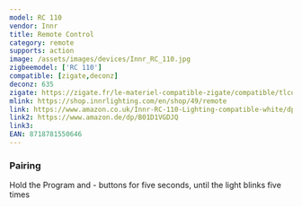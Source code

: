 ```yaml
---
model: RC 110
vendor: Innr
title: Remote Control
category: remote
supports: action
image: /assets/images/devices/Innr_RC_110.jpg
zigbeemodel: ['RC 110']
compatible: [zigate,deconz]
deconz: 635
zigate: https://zigate.fr/le-materiel-compatible-zigate/compatible/tlcommanderc11x
mlink: https://shop.innrlighting.com/en/shop/49/remote
link: https://www.amazon.co.uk/Innr-RC-110-Lighting-compatible-white/dp/B01D1VGDJQ
link2: https://www.amazon.de/dp/B01D1VGDJQ
link3: 
EAN: 8718781550646
---
```

### Pairing
Hold the Program and - buttons for five seconds, until the light blinks five times
